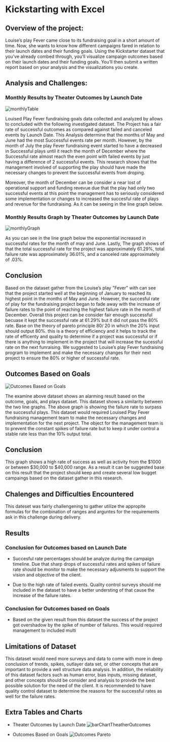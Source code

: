 # Kickstarting with Excel 

## Overview of the project:

Louise’s play Fever came close to its fundraising goal in a short amount of time. Now, she wants to know how different campaigns fared in relation to their launch dates and their funding goals. Using the Kickstarter dataset that you’ve already combed through, you’ll visualize campaign outcomes based on their launch dates and their funding goals. You’ll then submit a written report based on your analysis and the visualizations you create.

## Analysis and Challenges:

### Monthly Results by Theater Outcomes by Launch Date
![monthlyTable](https://user-images.githubusercontent.com/39811614/156944148-a678dae2-95ca-43d3-b2d7-4e19274c823e.png)

Louised Play Fever fundraising goals data collected and analyzed by allows to concluded with the following investigated dataset. The Project has a fair rate of successful outcomes as compared against failed and canceled events by Launch Date. This Analysis determine that the months of May and June had the most Successful events rate per month. However, by the month of July the play Fever fundraising event started to have a decreased in Successful plays until it reach the month of December where the Successful rate almost reach the even point with failed events by just having a difference of 2 successful events. This research shows that the management involved of supporting the play should have made the necessary changes to prevent the successful events from droping.

Moreover, the month of December can be consider a near lost of operational support and funding revevue due that the play had only two successful events at this point the management has to seriously considered some implementation or changes to increased the succesful rate of plays and revenue for the fundraising. As it can be seeing in the line graph below. 

### Monthly Results Graph by Theater Outcomes by Launch Date
![monthlyGraph](https://user-images.githubusercontent.com/39811614/156944243-2c8c7067-b49e-4beb-860f-2ca87b99e3e3.png)

As you can see in the line graph below the exponential increased in successful rates for the month of may and June. Lastly, The graph shows of that the total successful rate for the project was approximately 61.29%, total failure rate was approximately 36.01%, and a canceled rate approximately of .03%. 

## Conclusion

Based on the dataset gather from the Louise’s play "Fever" with can see that the project started well at the beginning of January to reached its highest point in the months of May and June. However, the succesful rate of play for the fundraising project began to fade away with the increase of failure rates to the point of reaching the highest failure rate in the month of December. Overall this project can be consider fair enough successful becuase it kept the successful rate at 61.29% but it did not pass the 80% rate. Base on the theory of pareto principle 80/ 20 in which the 20% input should output 80%. this is a theory of efficiency and it helps to track the rate of efficenty and quality to determine if a project was successful or if there is anything to implement in the project that will increase the sucessful rate on the next funraising. We suggested to Louise’s play Fever fundraising program to implement and make the necessary changes for their next project to ensure the 80% or higher of successful rate. 

## Outcomes Based on Goals
![Outcomes Based on Goals](https://user-images.githubusercontent.com/39811614/156954976-11bb1281-cd12-492a-8d9d-e8bbafd45b87.png)

The examine above dataset shows an alarming result based on the outcome, goals, and plays dataset. This dataset shows a similarity between the two line graphs. The above graph is showing the failure rate to surpass the successful plays. This dataset would required Louised Play Fever fundraising management team to make the necessary changes and implementation for the next project. The object for the management team is to prevent the constant spikes of failure rate but to keep it under control a stable rate less than the 10% output total. 

## Conclusion

This graph shows a high rate of success as well as activity from the $1000 or between $30,000 to $40,000 range. As a result it can be suggested base on this result that the project should keep and create several low bugget campaings based on the dataset gather in this research. 


## Chalenges and Difficulties Encountered

This dateset was fairly challengening to gather utilize the appropite formulas for the combination of ranges and arguntes for the requirements ask in this challenge during delivery.

## Results

### Conclusion for Outcomes based on Launch Date

*  Succesful rate percentages should be analyze during the campaign timeline. Due that sharp drops of successful rates and spikes of failure rate should be monitor to make the necessary adjusments to support the vision and objective of the client. 

*   Due to the high rate of failed events. Quality control surveys should me included in the dataset to have a better understing of that cause the increase of the failure rates.

### Conclusion for Outcomes based on Goals

* Based on the given result from this dataset the success of the project got overshadow by the spike of number of failures. This would required management to included multi

## Limitations of Dataset 

This dataset would need more surveys and data to come with more in deep conclusion of trends, spikes, outlayer data set, or other concepts that are important to provide a well structure data analysis. In addition, the reliability of this dataset factors such as human error, bias inputs, missing dataset, and other concepts should be consider and analysis to proivde the best possible solution for the need of the client. It is recommended to have quality control dataset to determine the reasons for the successful rates as well for the failure rates.

## Extra Tables and Charts

* Theater Outcomes by Launch Date
![barChartTheatherOutcomes](https://user-images.githubusercontent.com/39811614/156962554-869e8e1b-8a5d-42da-b908-b54d868bd406.png)

* Outcomes Based on Goals
![Outcomes Pareto](https://user-images.githubusercontent.com/39811614/156962691-8e301579-53f4-4f9b-9843-d4d31bd8e6a7.png)